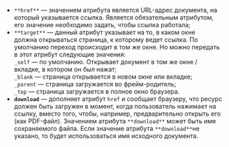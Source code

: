 - `**href**` — значением атрибута является URL-адрес документа, на который указывается ссылка. Является обязательным атрибутом, его значение необходимо задать, чтобы ссылка работала;
- `**target**` — данный атрибут указывает на то, в каком окне должна открываться страница, к которому ведет ссылка. По умолчанию переход происходит в том же окне. Но можно передать в этот атрибут следующие значения:  
    `_self` — по умолчанию. Открывает документ в том же окне / вкладке, в котором он был нажат;  
    `_blank` — страница открывается в новом окне или вкладке;  
    `_parent` — страница загружается во фрейм-родитель;  
    `_top` — страница загружается в полное окно браузера.
- **`download`** — дополняет атрибут `href` и сообщает браузеру, что ресурс должен быть загружен в момент, когда пользователь нажимает на ссылку, вместо того, чтобы, например, предварительно открыть его (как PDF-файл). Значением атрибута `**download**` может быть имя сохраняемого файла. Если значение атрибута `**download**`не указано, то будет использоваться имя исходного документа.